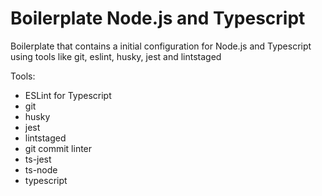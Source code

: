 # Boilerplate Node.js and Typescript

Boilerplate that contains a initial configuration for Node.js and Typescript using tools like git, eslint, husky, jest and lintstaged

Tools:
- ESLint for Typescript
- git
- husky
- jest
- lintstaged
- git commit linter
- ts-jest
- ts-node
- typescript
